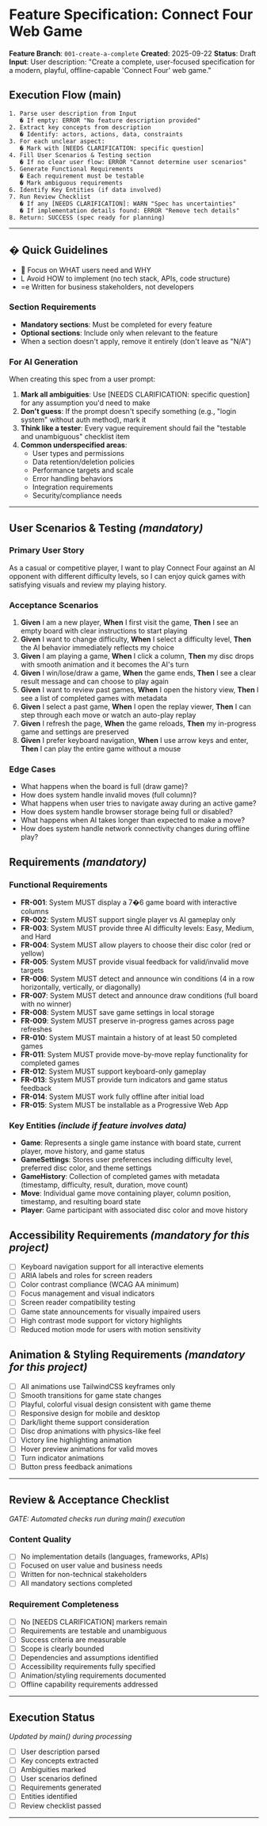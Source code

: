 # Feature Specification: Connect Four Web Game

**Feature Branch**: `001-create-a-complete`
**Created**: 2025-09-22
**Status**: Draft
**Input**: User description: "Create a complete, user-focused specification for a modern, playful, offline-capable 'Connect Four' web game."

## Execution Flow (main)

```
1. Parse user description from Input
   � If empty: ERROR "No feature description provided"
2. Extract key concepts from description
   � Identify: actors, actions, data, constraints
3. For each unclear aspect:
   � Mark with [NEEDS CLARIFICATION: specific question]
4. Fill User Scenarios & Testing section
   � If no clear user flow: ERROR "Cannot determine user scenarios"
5. Generate Functional Requirements
   � Each requirement must be testable
   � Mark ambiguous requirements
6. Identify Key Entities (if data involved)
7. Run Review Checklist
   � If any [NEEDS CLARIFICATION]: WARN "Spec has uncertainties"
   � If implementation details found: ERROR "Remove tech details"
8. Return: SUCCESS (spec ready for planning)
```

---

## � Quick Guidelines

-  Focus on WHAT users need and WHY
- L Avoid HOW to implement (no tech stack, APIs, code structure)
- =e Written for business stakeholders, not developers

### Section Requirements

- **Mandatory sections**: Must be completed for every feature
- **Optional sections**: Include only when relevant to the feature
- When a section doesn't apply, remove it entirely (don't leave as "N/A")

### For AI Generation

When creating this spec from a user prompt:

1. **Mark all ambiguities**: Use [NEEDS CLARIFICATION: specific question] for any assumption you'd need to make
2. **Don't guess**: If the prompt doesn't specify something (e.g., "login system" without auth method), mark it
3. **Think like a tester**: Every vague requirement should fail the "testable and unambiguous" checklist item
4. **Common underspecified areas**:
   - User types and permissions
   - Data retention/deletion policies
   - Performance targets and scale
   - Error handling behaviors
   - Integration requirements
   - Security/compliance needs

---

## User Scenarios & Testing _(mandatory)_

### Primary User Story

As a casual or competitive player, I want to play Connect Four against an AI opponent with different difficulty levels, so I can enjoy quick games with satisfying visuals and review my playing history.

### Acceptance Scenarios

1. **Given** I am a new player, **When** I first visit the game, **Then** I see an empty board with clear instructions to start playing
2. **Given** I want to change difficulty, **When** I select a difficulty level, **Then** the AI behavior immediately reflects my choice
3. **Given** I am playing a game, **When** I click a column, **Then** my disc drops with smooth animation and it becomes the AI's turn
4. **Given** I win/lose/draw a game, **When** the game ends, **Then** I see a clear result message and can choose to play again
5. **Given** I want to review past games, **When** I open the history view, **Then** I see a list of completed games with metadata
6. **Given** I select a past game, **When** I open the replay viewer, **Then** I can step through each move or watch an auto-play replay
7. **Given** I refresh the page, **When** the game reloads, **Then** my in-progress game and settings are preserved
8. **Given** I prefer keyboard navigation, **When** I use arrow keys and enter, **Then** I can play the entire game without a mouse

### Edge Cases

- What happens when the board is full (draw game)?
- How does system handle invalid moves (full column)?
- What happens when user tries to navigate away during an active game?
- How does system handle browser storage being full or disabled?
- What happens when AI takes longer than expected to make a move?
- How does system handle network connectivity changes during offline play?

## Requirements _(mandatory)_

### Functional Requirements

- **FR-001**: System MUST display a 7�6 game board with interactive columns
- **FR-002**: System MUST support single player vs AI gameplay only
- **FR-003**: System MUST provide three AI difficulty levels: Easy, Medium, and Hard
- **FR-004**: System MUST allow players to choose their disc color (red or yellow)
- **FR-005**: System MUST provide visual feedback for valid/invalid move targets
- **FR-006**: System MUST detect and announce win conditions (4 in a row horizontally, vertically, or diagonally)
- **FR-007**: System MUST detect and announce draw conditions (full board with no winner)
- **FR-008**: System MUST save game settings in local storage
- **FR-009**: System MUST preserve in-progress games across page refreshes
- **FR-010**: System MUST maintain a history of at least 50 completed games
- **FR-011**: System MUST provide move-by-move replay functionality for completed games
- **FR-012**: System MUST support keyboard-only gameplay
- **FR-013**: System MUST provide turn indicators and game status feedback
- **FR-014**: System MUST work fully offline after initial load
- **FR-015**: System MUST be installable as a Progressive Web App

### Key Entities _(include if feature involves data)_

- **Game**: Represents a single game instance with board state, current player, move history, and game status
- **GameSettings**: Stores user preferences including difficulty level, preferred disc color, and theme settings
- **GameHistory**: Collection of completed games with metadata (timestamp, difficulty, result, duration, move count)
- **Move**: Individual game move containing player, column position, timestamp, and resulting board state
- **Player**: Game participant with associated disc color and move history

## Accessibility Requirements _(mandatory for this project)_

- [ ] Keyboard navigation support for all interactive elements
- [ ] ARIA labels and roles for screen readers
- [ ] Color contrast compliance (WCAG AA minimum)
- [ ] Focus management and visual indicators
- [ ] Screen reader compatibility testing
- [ ] Game state announcements for visually impaired users
- [ ] High contrast mode support for victory highlights
- [ ] Reduced motion mode for users with motion sensitivity

## Animation & Styling Requirements _(mandatory for this project)_

- [ ] All animations use TailwindCSS keyframes only
- [ ] Smooth transitions for game state changes
- [ ] Playful, colorful visual design consistent with game theme
- [ ] Responsive design for mobile and desktop
- [ ] Dark/light theme support consideration
- [ ] Disc drop animations with physics-like feel
- [ ] Victory line highlighting animation
- [ ] Hover preview animations for valid moves
- [ ] Turn indicator animations
- [ ] Button press feedback animations

---

## Review & Acceptance Checklist

_GATE: Automated checks run during main() execution_

### Content Quality

- [ ] No implementation details (languages, frameworks, APIs)
- [ ] Focused on user value and business needs
- [ ] Written for non-technical stakeholders
- [ ] All mandatory sections completed

### Requirement Completeness

- [ ] No [NEEDS CLARIFICATION] markers remain
- [ ] Requirements are testable and unambiguous
- [ ] Success criteria are measurable
- [ ] Scope is clearly bounded
- [ ] Dependencies and assumptions identified
- [ ] Accessibility requirements fully specified
- [ ] Animation/styling requirements documented
- [ ] Offline capability requirements addressed

---

## Execution Status

_Updated by main() during processing_

- [ ] User description parsed
- [ ] Key concepts extracted
- [ ] Ambiguities marked
- [ ] User scenarios defined
- [ ] Requirements generated
- [ ] Entities identified
- [ ] Review checklist passed

---
